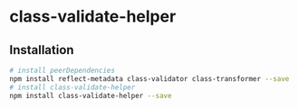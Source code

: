 
# class-validate-helper

## Installation

```sh
# install peerDependencies
npm install reflect-metadata class-validator class-transformer --save
# install class-validate-helper
npm install class-validate-helper --save
```
